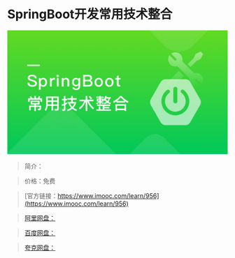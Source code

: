 # SpringBoot开发常用技术整合

![img](../../assets/5fe443020001114805400304.jpg)

> 简介：

> 价格：免费

> [官方链接：https://www.imooc.com/learn/956](https://www.imooc.com/learn/956)

> [阿里网盘：]()

> [百度网盘：]()

> [夸克网盘：]()
